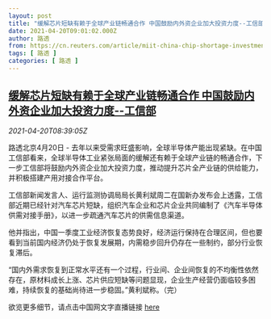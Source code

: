 ```yaml
---
layout: post
title: "缓解芯片短缺有赖于全球产业链畅通合作 中国鼓励内外资企业加大投资力度--工信部"
date: 2021-04-20T09:01:02.000Z
author: 路透
from: https://cn.reuters.com/article/miit-china-chip-shortage-investment-0420-idCNKBS2C70W1
tags: [ 路透 ]
categories: [ 路透 ]
---
```

<!--1618909262000-->
[缓解芯片短缺有赖于全球产业链畅通合作 中国鼓励内外资企业加大投资力度--工信部](https://cn.reuters.com/article/miit-china-chip-shortage-investment-0420-idCNKBS2C70W1)
------

<div>
<div><i>2021-04-20T08:39:05Z</i></div><p>路透北京4月20日 - 去年以来受需求旺盛影响，全球半导体产能出现紧缺。在中国工信部看来，全球半导体工业紧张局面的缓解还有赖于全球产业链的畅通合作，下一步工信部将鼓励内外资企业加大投资力度，推动提升芯片全产业链的供给能力，并积极搭建产用对接合作平台。</p><p>工信部新闻发言人、运行监测协调局局长黄利斌周二在国新办发布会上透露，工信部近期已经针对汽车芯片短缺，组织汽车企业和芯片企业共同编制了《汽车半导体供需对接手册》，以进一步疏通汽车芯片的供需信息渠道。</p><p>他并指出，中国一季度工业经济恢复态势良好，经济运行保持在合理区间，但也要看到当前国内经济仍处于恢复发展期，内需稳步回升仍存在一些制约，部分行业恢复滞后。</p><p>“国内外需求恢复到正常水平还有一个过程，行业间、企业间恢复的不均衡性依然存在，原材料成长上涨、芯片供应短缺等问题显现，企业生产经营仍面临较多困难，持续恢复的基础尚待进一步稳固。”黄利斌称。（完）</p><p>欲览更多细节，请点击中国网文字直播链接 <a href="http://www.china.com.cn/zhibo/content_77420263.htm#fullText">here</a></p>
</div>
